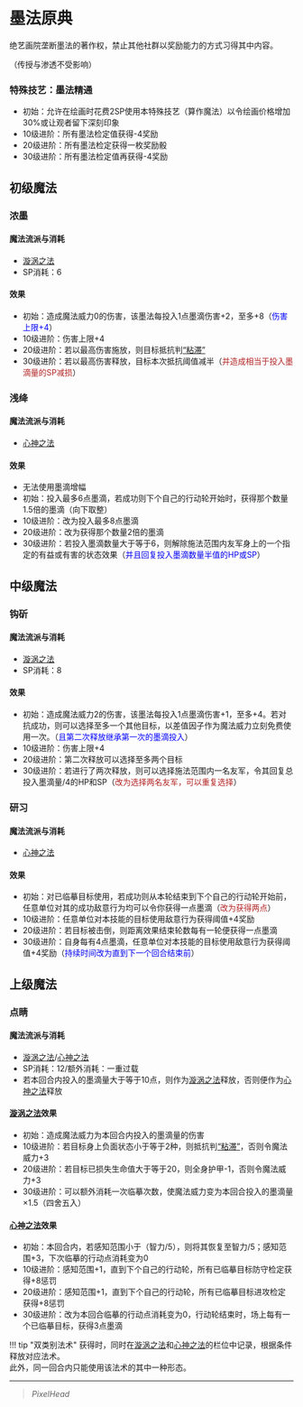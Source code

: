 # 墨法原典

绝艺画院垄断墨法的著作权，禁止其他社群以奖励能力的方式习得其中内容。

（传授与渗透不受影响）

### 特殊技艺：墨法精通

* 初始：允许在绘画时花费2SP使用本特殊技艺（算作魔法）以令绘画价格增加30%或让观者留下深刻印象
* 10级进阶：所有墨法检定值获得-4奖励
* 20级进阶：所有墨法检定获得一枚奖励骰
* 30级进阶：所有墨法检定值再获得-4奖励

## 初级魔法

### 浓墨

#### 魔法流派与消耗

* <a href="/rules/V4.x rules/8·magic/#旋涡之法" target="_blank">漩涡之法</a>
* SP消耗：6

#### 效果

* 初始：造成魔法威力0的伤害，该墨法每投入1点墨滴伤害+2，至多+8（<font color="#0000FF">伤害上限+4</font>）
* 10级进阶：伤害上限+4
* 20级进阶：若以最高伤害施放，则目标抵抗判<a href="../../../../../status/normal/#粘滞" target="_blank">“粘滞”</a>
* 30级进阶：若以最高伤害释放，目标本次抵抗阈值减半（<font color="#B22222">并造成相当于投入墨滴量的SP减损</font>）

### 浅绛

#### 魔法流派与消耗

* <a href="/rules/V4.x rules/8·magic/#心神之法" target="_blank">心神之法</a>

#### 效果

* 无法使用墨滴增幅
* 初始：投入最多6点墨滴，若成功则下个自己的行动轮开始时，获得那个数量1.5倍的墨滴（向下取整）
* 10级进阶：改为投入最多8点墨滴
* 20级进阶：改为获得那个数量2倍的墨滴
* 30级进阶：若投入墨滴数量大于等于6，则解除施法范围内友军身上的一个指定的有益或有害的状态效果（<font color="##0000FF">并且回复投入墨滴数量半值的HP或SP</font>）

## 中级魔法

### 钩斫

#### 魔法流派与消耗

* <a href="/rules/V4.x rules/8·magic/#旋涡之法" target="_blank">漩涡之法</a>
* SP消耗：8

#### 效果

* 初始：造成魔法威力2的伤害，该墨法每投入1点墨滴伤害+1，至多+4。若对抗成功，则可以选择至多一个其他目标，以差值因子作为魔法威力立刻免费使用一次。（<font color="#0000FF">且第二次释放继承第一次的墨滴投入</font>）
* 10级进阶：伤害上限+4
* 20级进阶：第二次释放可以选择至多两个目标
* 30级进阶：若进行了两次释放，则可以选择施法范围内一名友军，令其回复总投入墨滴量/4的HP和SP（<font color="#B22222">改为选择两名友军，可以重复选择</font>）

### 研习

#### 魔法流派与消耗

* <a href="/rules/V4.x rules/8·magic/#心神之法" target="_blank">心神之法</a>

#### 效果

* 初始：对已临摹目标使用，若成功则从本轮结束到下个自己的行动轮开始前，任意单位对其的成功敌意行为均可以令你获得一点墨滴（<font color="#B22222">改为获得两点</font>）
* 10级进阶：任意单位对本技能的目标使用敌意行为获得阈值+4奖励
* 20级进阶：若目标被击倒，则距离效果结束轮数每有一轮便获得一点墨滴
* 30级进阶：自身每有4点墨滴，任意单位对本技能的目标使用敌意行为获得阈值+4奖励（<font color="##0000FF">持续时间改为直到下一个回合结束前</font>）

## 上级魔法

### 点睛

#### 魔法流派与消耗

* <a href="/rules/V4.x rules/8·magic/#旋涡之法" target="_blank">漩涡之法</a>/<a href="/rules/V4.x rules/8·magic/#心神之法" target="_blank">心神之法</a>
* SP消耗：12/额外消耗：一重过载
* 若本回合内投入的墨滴量大于等于10点，则作为<a href="/rules/V4.x rules/8·magic/#旋涡之法" target="_blank">漩涡之法</a>释放，否则便作为<a href="/rules/V4.x rules/8·magic/#心神之法" target="_blank">心神之法</a>释放

#### <a href="/rules/V4.x rules/8·magic/#旋涡之法" target="_blank">漩涡之法</a>效果

* 初始：造成魔法威力为本回合内投入的墨滴量的伤害
* 10级进阶：若目标身上负面状态小于等于2种，则抵抗判<a href="../../../../../status/normal/#粘滞" target="_blank">“粘滞”</a>，否则令魔法威力+3
* 20级进阶：若目标已损失生命值大于等于20，则全身护甲-1，否则令魔法威力+3
* 30级进阶：可以额外消耗一次临摹次数，使魔法威力变为本回合投入的墨滴量×1.5（四舍五入）

#### <a href="/rules/V4.x rules/8·magic/#心神之法" target="_blank">心神之法</a>效果

* 初始：本回合内，若感知范围小于（智力/5），则将其恢复至智力/5；感知范围+3，下次临摹的行动点消耗变为0
* 10级进阶：感知范围+1，直到下个自己的行动轮，所有已临摹目标防守检定获得+8惩罚
* 20级进阶：感知范围+1，直到下个自己的行动轮，所有已临摹目标进攻检定获得+8惩罚
* 30级进阶：改为本回合临摹的行动点消耗变为0，行动轮结束时，场上每有一个已临摹目标，获得3点墨滴

!!! tip "双类别法术"
    获得时，同时在<a href="/rules/V4.x rules/8·magic/#旋涡之法" target="_blank">漩涡之法</a>和<a href="/rules/V4.x rules/8·magic/#心神之法" target="_blank">心神之法</a>的栏位中记录，根据条件释放对应法术。<br>此外，同一回合内只能使用该法术的其中一种形态。

---

> *PixelHead*